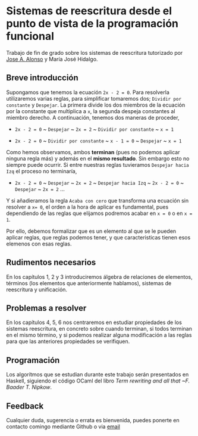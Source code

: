 # Sistemas de reescritura desde el punto de vista de la programación funcional

Trabajo de fin de grado sobre los sistemas de reescritura tutorizado
por [Jose A. Alonso](https://twitter.com/Jose_A_Alonso) y María José
Hidalgo.

## Breve introducción

Supongamos que tenemos la ecuación `2x - 2 = 0`. Para resolverla
utilizaremos varias reglas, para simplificar tomaremos dos; `Dividir
por constante` y `Despejar`. La primera divide los dos miembros de la
ecuación por la constante que multiplica a `x`, la segunda despeja
constantes al miembro derecho. A continuación, tenemos dos maneras de
proceder,

+ `2x - 2 = 0` ~ `Despejar` ~ `2x = 2` ~ `Dividir por constante` ~ `x
= 1`

+ `2x - 2 = 0` ~ `Dividir por constante` ~ `x - 1 = 0` ~ `Despejar` ~
`x = 1`

Como hemos observamos, ambos **terminan** (pues no podemos aplicar
ninguna regla más) y además en el **mismo resultado**. Sin embargo
esto no siempre puede ocurrir. Si entre nuestras reglas tuvieramos
`Despejar hacia Izq` el proceso no terminaría,

+ `2x - 2 = 0` ~ `Despejar` ~ `2x = 2` ~ `Despejar hacia Izq` ~ `2x -
2 = 0` ~ `Despejar` ~ `2x = 2` ...

Y si añadieramos la regla `Acaba con cero` que transforma una ecuación
sin resolver a `x= 0`, el orden a la hora de aplicar es fundamental,
pues dependiendo de las reglas que elijamos podremos acabar en `x =
0` o en `x = 1`.

Por ello, debemos formalizar que es un elemento al que se le pueden
aplicar reglas, que reglas podemos tener, y que caracteristicas tienen
esos elemenos con esas reglas.

## Rudimentos necesarios

En los capítulos 1, 2 y 3 introduciremos álgebra de relaciones de
elementos, términos (los elementos que anteriormente hablamos),
sistemas de reescritura y unificación.

## Problemas a resolver

En los capítulos 4, 5, 6 nos centraremos en estudiar propiedades de
los sistemas reescritura, en concreto sobre cuando terminan, si todos
terminan en el mismo término, y si podemos realizar alguna
modificación a las reglas para que las anteriores propiedades se
verifiquen.

## Programación

Los algorítmos que se estudian durante este trabajo serán presentados
en Haskell, siguiendo el código OCaml del libro *Term rewriting
and all that ~F. Baader T. Nipkow*.

## Feedback

Cualquier duda, sugerencia o errata es bienvenida, puedes ponerte en contacto comingo mediante Github o via [email](mailto:miguelangelporrasnaranjo@gmail.com)